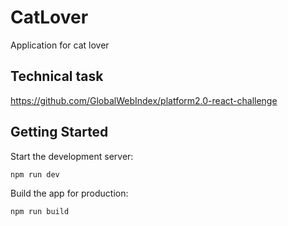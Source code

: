 # CatLover
Application for cat lover

## Technical task

https://github.com/GlobalWebIndex/platform2.0-react-challenge

## Getting Started

Start the development server:

```bash
npm run dev
```

Build the app for production:

```bash
npm run build
```

